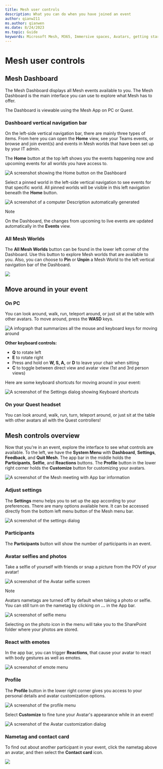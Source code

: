 ```yaml
---
title: Mesh user controls
description: What you can do when you have joined an event
author: qianw211    
ms.author: qianwen
ms.date: 8/24/2023
ms.topic: Guide
keywords: Microsoft Mesh, M365, Immersive spaces, Avatars, getting started, documentation, features
---
```


# Mesh user controls

## Mesh Dashboard

The Mesh Dashboard displays all Mesh events available to you. The Mesh Dashboard is the main interface you can use to explore what Mesh has to offer.

The Dashboard is viewable using the Mesh App on PC or Quest.

### Dashboard vertical navigation bar

On the left-side vertical navigation bar, there are mainly three types of items. From here you can open the **Home** view, see your Teams events, or browse and join event(s) and events in Mesh worlds that have
been set up by your IT admin.

The **Home** button at the top left shows you the events happening now and upcoming events for all worlds you have access to.

![A screenshot showing the Home button on the Dashboard](media/image136.png)

Select a pinned world in the left-side vertical navigation to see events for that specific world. All pinned worlds will be visible in this left navigation beneath the **Home** button.

![A screenshot of a computer Description automatically generated](media/image137.png)

>[!Note] 
>On the Dashboard, the changes from upcoming to live events are updated automatically in the **Events** view.

### All Mesh Worlds

The **All Mesh Worlds** button can be found in the lower left corner of the Dashboard. Use this button to explore Mesh worlds that are available to you. Also, you can choose to **Pin** or **Unpin** a Mesh World to the left vertical navigation bar of the Dashboard.

![](media/image138.png)

## Move around in your event

### On PC

You can look around, walk, run, teleport around, or just sit at the
table with other avatars. To move around, press the **WASD** keys.

![A infograph that summarizes all the mouse and keyboard keys for moving around](media/image079.jpg)

**Other keyboard controls:**

- **Q** to rotate left
- **E** to rotate right
- Press and hold on **W, S, A,** or **D** to leave your chair when
    sitting
- **C** to toggle between direct view and avatar view (1st and 3rd
    person views)

Here are some keyboard shortcuts for moving around in your event:

![A screenshot of the Settings dialog showing Keyboard shortcuts](media/image080.png)

### On your Quest headset

You can look around, walk, run, turn, teleport around, or just sit at the table with other avatars all with the Quest controllers!

## Mesh controls overview

Now that you're in an event, explore the interface to see what controls are available. To the left, we have the **System Menu** with **Dashboard**, **Settings**, **Feedback**, and **Quit Mesh**. The app bar in the middle holds the **Participants**, **Selfie**, and **Reactions** buttons. The **Profile** button in the lower right corner
holds the **Customize** button for customizing your avatars.

![A screenshot of the Mesh meeting with App bar information](media/user-controls.png)

### Adjust settings

The **Settings** menu helps you to set up the app according to your preferences. There are many options available here. It can be accessed directly from the bottom left menu button of the Mesh menu bar.

![A screenshot of the settings dialog](media/settings-dialog.png)

### Participants

The **Participants** button will show the number of participants in an event.

### Avatar selfies and photos

Take a selfie of yourself with friends or snap a picture from the POV of your avatar!

![A screenshot of the Avatar selfie screen](media/selfie.png)

>[!Note]
>Avatars nametags are turned off by default when taking a photo or selfie. You can still turn on the nametag by clicking on **...** in the App bar.

![A screenshot of selfie menu](media/image088.png)

Selecting on the photo icon in the menu will take you to the SharePoint folder where your photos are stored.

### React with emotes

In the app bar, you can trigger **Reactions**, that cause your avatar to
react with body gestures as well as emotes.

![A screenshot of emote menu](media/image090.png)

### Profile

The **Profile** button in the lower right corner gives you access to your personal details and avatar customization options.

![A screenshot of the profile menu](media/image092.png)

Select **Customize** to fine tune your Avatar's appearance while in an event!

![A screenshot of the Avatar customization dialog](media/image035.png)

### Nametag and contact card

To find out about another participant in your event, click the nametag above an avatar, and then select the **Contact card** icon.

![](media/image096.png)
